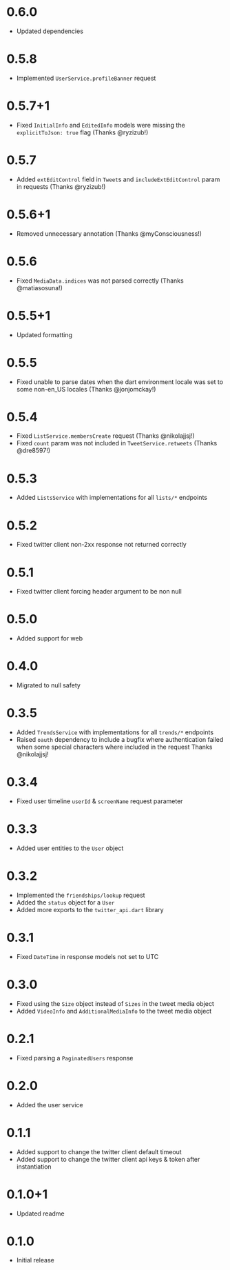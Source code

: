 # 0.6.0
- Updated dependencies

# 0.5.8
- Implemented `UserService.profileBanner` request

# 0.5.7+1

- Fixed `InitialInfo` and `EditedInfo` models were missing the `explicitToJson: true` flag (Thanks @ryzizub!)

# 0.5.7

- Added `extEditControl` field in `Tweet`s and `includeExtEditControl` param in requests (Thanks @ryzizub!)

# 0.5.6+1

- Removed unnecessary annotation (Thanks @myConsciousness!)

# 0.5.6

- Fixed `MediaData.indices` was not parsed correctly (Thanks @matiasosuna!)

# 0.5.5+1

- Updated formatting

# 0.5.5

- Fixed unable to parse dates when the dart environment locale was set to some non-en_US locales (Thanks @jonjomckay!)

# 0.5.4

- Fixed `ListService.membersCreate` request (Thanks @nikolajjsj!)
- Fixed `count` param was not included in `TweetService.retweets` (Thanks @dre8597!)

# 0.5.3

- Added `ListsService` with implementations for all `lists/*` endpoints

# 0.5.2

- Fixed twitter client non-2xx response not returned correctly

# 0.5.1

- Fixed twitter client forcing header argument to be non null

# 0.5.0

- Added support for web

# 0.4.0

- Migrated to null safety

# 0.3.5

- Added `TrendsService` with implementations for all `trends/*` endpoints
- Raised `oauth` dependency to include a bugfix where authentication failed when
  some special characters where included in the request
  Thanks @nikolajjsj!

# 0.3.4

- Fixed user timeline `userId` & `screenName` request parameter

# 0.3.3

- Added user entities to the `User` object

# 0.3.2

- Implemented the `friendships/lookup` request
- Added the `status` object for a `User`
- Added more exports to the `twitter_api.dart` library

# 0.3.1

- Fixed `DateTime` in response models not set to UTC

# 0.3.0

- Fixed using the `Size` object instead of `Sizes` in the tweet media object
- Added `VideoInfo` and `AdditionalMediaInfo` to the tweet media object

# 0.2.1

- Fixed parsing a `PaginatedUsers` response

# 0.2.0

- Added the user service

# 0.1.1

- Added support to change the twitter client default timeout
- Added support to change the twitter client api keys & token after instantiation

# 0.1.0+1

- Updated readme

# 0.1.0

- Initial release

